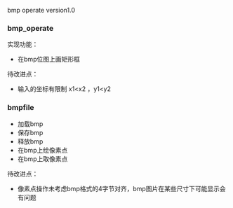 bmp operate version1.0

### bmp_operate
实现功能：
- 在bmp位图上画矩形框

待改进点：
- 输入的坐标有限制 x1<x2 ，y1<y2

### bmpfile
- 加载bmp
- 保存bmp
- 释放bmp
- 在bmp上绘像素点
- 在bmp上取像素点

待改进点：
- 像素点操作未考虑bmp格式的4字节对齐，bmp图片在某些尺寸下可能显示会有问题
